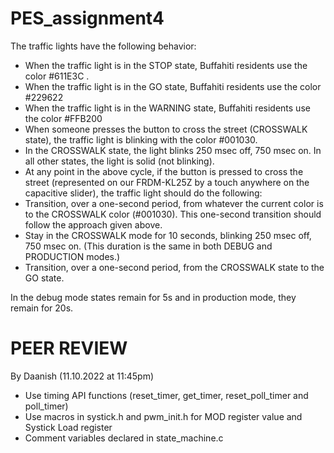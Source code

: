 # PES_assignment4


The traffic lights have the following behavior:
-	When the traffic light is in the STOP state, Buffahiti residents use the color #611E3C .
-	When the traffic light is in the GO state, Buffahiti residents use the color #229622
-	When the traffic light is in the WARNING state, Buffahiti residents use the color #FFB200
-	When someone presses the button to cross the street (CROSSWALK state), the traffic light is blinking with the color #001030. 
- In the CROSSWALK state, the light blinks 250 msec off, 750 msec on. In all other states, the light is solid (not blinking).
- At any point in the above cycle, if the button is pressed to cross the street (represented on our FRDM-KL25Z by a touch anywhere on the capacitive slider), the traffic light should do the following:
- Transition, over a one-second period, from whatever the current color is to the CROSSWALK color (#001030). This one-second transition should follow the approach given above.
-	Stay in the CROSSWALK mode for 10 seconds, blinking 250 msec off, 750 msec on. (This duration is the same in both DEBUG and PRODUCTION modes.)
-	Transition, over a one-second period, from the CROSSWALK state to the GO state.

In the debug mode states remain for 5s and in production mode, they remain for 20s.

# PEER REVIEW 
By Daanish (11.10.2022 at 11:45pm)
- Use timing API functions (reset_timer, get_timer, reset_poll_timer and poll_timer)
- Use macros in systick.h and pwm_init.h for MOD register value and Systick Load register
- Comment variables declared in state_machine.c

